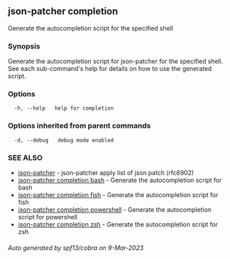 ## json-patcher completion

Generate the autocompletion script for the specified shell

### Synopsis

Generate the autocompletion script for json-patcher for the specified shell.
See each sub-command's help for details on how to use the generated script.


### Options

```
  -h, --help   help for completion
```

### Options inherited from parent commands

```
  -d, --debug   debug mode enabled
```

### SEE ALSO

* [json-patcher](json-patcher.md)	 - json-patcher  apply list of json patch (rfc6902)
* [json-patcher completion bash](json-patcher_completion_bash.md)	 - Generate the autocompletion script for bash
* [json-patcher completion fish](json-patcher_completion_fish.md)	 - Generate the autocompletion script for fish
* [json-patcher completion powershell](json-patcher_completion_powershell.md)	 - Generate the autocompletion script for powershell
* [json-patcher completion zsh](json-patcher_completion_zsh.md)	 - Generate the autocompletion script for zsh

###### Auto generated by spf13/cobra on 9-Mar-2023
